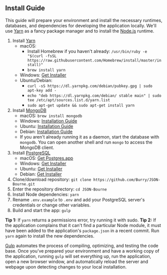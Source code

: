 ## Install Guide

This guide will prepare your environment and install the necessary runtimes, databases, and dependencies for developing the application locally. We'll use [Yarn](https://yarnpkg.com/en/) as a fancy package manager and to install the [Node.js](https://nodejs.org/en/) runtime.

1. Install [Yarn](https://yarnpkg.com/en/)
	- macOS:
		- Install Homebrew if you haven't already: `/usr/bin/ruby -e "$(curl -fsSL https://raw.githubusercontent.com/Homebrew/install/master/install)"`
		- `brew install yarn`
	- Windows: [Get Installer](https://yarnpkg.com/latest.msi)
	- Ubuntu/Debian:
		- `curl -sS https://dl.yarnpkg.com/debian/pubkey.gpg | sudo apt-key add -`
		- `echo "deb https://dl.yarnpkg.com/debian/ stable main" | sudo tee /etc/apt/sources.list.d/yarn.list`
		- `sudo apt-get update && sudo apt-get install yarn`
2. Install [MongoDB](https://docs.mongodb.com/manual/installation/)
	- macOS: `brew install mongodb`
	- Windows: [Installation Guide](https://docs.mongodb.com/manual/tutorial/install-mongodb-on-windows/)
	- Ubuntu: [Installation Guide](https://docs.mongodb.com/manual/tutorial/install-mongodb-on-ubuntu/)
	- Debian: [Installation Guide](https://docs.mongodb.com/manual/tutorial/install-mongodb-on-debian/)
	- If you aren't already running it as a daemon, start the database with `mongodb`. You can open another shell and run `mongo` to access the MongoDB client.
3. Install [PostgreSQL](https://www.postgresql.org/)
	- macOS: [Get Postgres.app](http://postgresapp.com)
	- Windows: [Get Installer](https://www.postgresql.org/download/windows/)
	- Ubuntu: [Get Installer](https://www.postgresql.org/download/linux/ubuntu/)
	- Debian: [Get Installer](https://www.postgresql.org/download/linux/debian/)
4. Clone/download repository: `git clone https://github.com/Burry/JSON-Bourne.git`
5. Enter the repository directory: `cd JSON-Bourne`
6. Install Node dependencies: `yarn`
7. Rename `.env.example` to `.env` and add your PostgreSQL server's credentials or change other variables.
8. Build and start the app: `gulp`

**Tip 1:** If `yarn` returns a permissions error, try running it with sudo.
**Tip 2:** If the application complains that it can't find a particular Node module, it must have been added to the application's `package.json` in a recent commit. Run `yarn` again to install the new dependencies.

[Gulp](https://gulpjs.com/) automates the process of compiling, optimizing, and testing the code base. Once you've prepared your environment and have a working copy of the application, running `gulp` will set everything up, run the application, open a new browser window, and automatically reload the server and webpage upon detecting changes to your local installation.
